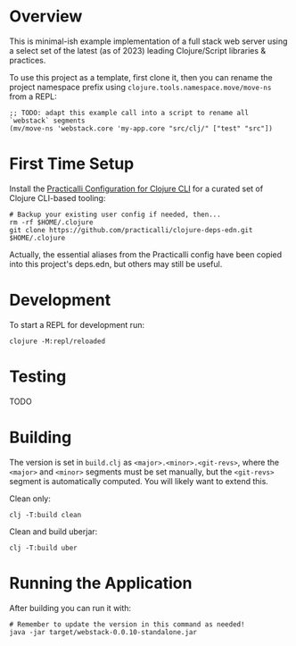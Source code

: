 # Overview

This is minimal-ish example implementation of a full stack web server using a
select set of the latest (as of 2023) leading Clojure/Script libraries &
practices.

To use this project as a template, first clone it, then you can rename the
project namespace prefix using `clojure.tools.namespace.move/move-ns` from
a REPL:
```
;; TODO: adapt this example call into a script to rename all `webstack` segments
(mv/move-ns 'webstack.core 'my-app.core "src/clj/" ["test" "src"])
```

# First Time Setup

Install the [Practicalli Configuration for Clojure CLI](https://practical.li/clojure/clojure-cli/practicalli-config/)
for a curated set of Clojure CLI-based tooling:
```
# Backup your existing user config if needed, then...
rm -rf $HOME/.clojure
git clone https://github.com/practicalli/clojure-deps-edn.git $HOME/.clojure
```

Actually, the essential aliases from the Practicalli config have been copied
into this project's deps.edn, but others may still be useful.

# Development

To start a REPL for development run:
```
clojure -M:repl/reloaded
```

# Testing

TODO

# Building

The version is set in `build.clj` as `<major>.<minor>.<git-revs>`, where the
`<major>` and `<minor>` segments must be set manually, but the `<git-revs>`
segment is automatically computed. You will likely want to extend this.

Clean only:
```
clj -T:build clean
```

Clean and build uberjar:
```
clj -T:build uber
```

# Running the Application

After building you can run it with:
```
# Remember to update the version in this command as needed!
java -jar target/webstack-0.0.10-standalone.jar
```
